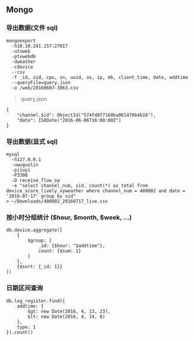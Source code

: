 ## Mongo

### 导出数据(文件 sql)

```  
mongoexport 
  -h10.10.241.157:27017 
  -utxweb 
  -ptxwebdb 
  -dweather 
  -cdevice 
  --csv 
  -f _id, sid, cpu, sn, uuid, os, ip, mb, client_time, date, addtime 
  --queryFile=query.json 
  -o /web/20160607-3063.csv  
```  
  
> query.json  

```  
{  
    "channel.$id": ObjectId("574fd8f7160ba061478b4b16"),  
    "date": ISODate("2016-06-06T16:00:00Z")  
}  
```  
  
### 导出数据(显式 sql)  

```  
mysql 
  -h127.0.0.1 
  -uwuguolin 
  -pjiuyi 
  -P3308 
  -D receive_flow_oa 
  -e "select channel_num, sid, count(*) as total from device_score_lively_xyweather where channel_num = 400002 and date = '2016-07-17' group by sid"
> ~/Downloads/400002_20160717_live.csv  
```  

### 按小时分组统计 ($hour, $month, $week, ...)  

```  
db.device.aggregate([  
    {  
        $group: {  
            _id: {$hour: "$addtime"},  
            count: {$sum: 1}  
        }  
    },  
    {$sort: {_id: 1}}  
])  
```  
  
### 日期区间查询

```  
db.log_register.find({  
    addtime: {  
        $gt: new Date(2016, 4, 13, 23),  
        $lt: new Date(2016, 4, 14, 8)  
    },  
    type: 1  
}).count()  
```  
